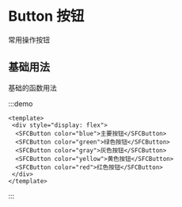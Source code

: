 # Button 按钮
常用操作按钮

## 基础用法

基础的函数用法

:::demo
```vue
<template>
 <div style="display: flex">
  <SFCButton color="blue">主要按钮</SFCButton>
  <SFCButton color="green">绿色按钮</SFCButton>
  <SFCButton color="gray">灰色按钮</SFCButton>
  <SFCButton color="yellow">黄色按钮</SFCButton>
  <SFCButton color="red">红色按钮</SFCButton>
 </div>
</template>
```
:::
